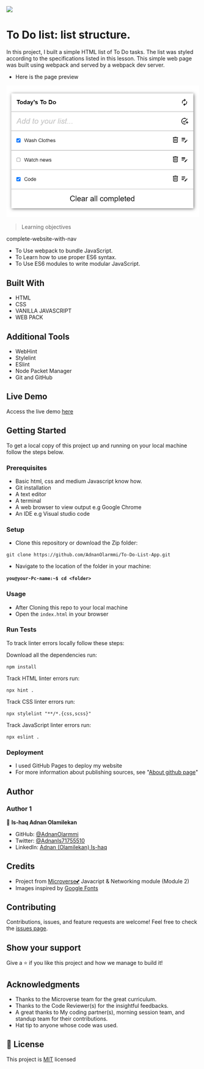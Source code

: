 ![](https://img.shields.io/badge/Microverse-blueviolet)

# To Do list: list structure.
In this project, I built a simple HTML list of To Do tasks. The list was styled according to the specifications listed in this lesson. This simple web page was built using webpack and served by a webpack dev server.

- Here is the page preview

<p>
 <img src="./preview.png" />
</p>

> Learning objectives

complete-website-with-nav
- To Use webpack to bundle JavaScript.
- To Learn how to use proper ES6 syntax.
- To Use ES6 modules to write modular JavaScript.


## Built With

- HTML
- CSS
- VANILLA JAVASCRIPT
- WEB PACK

## Additional Tools

- WebHint
- Stylelint
- ESlint
- Node Packet Manager
- Git and GitHub

## Live Demo
Access the live demo [here](https://adnanolarmmi.github.io/To-Do-List-App/)

## Getting Started

To get a local copy of this project up and running on your local machine follow the steps below.

### Prerequisites

- Basic html, css and medium Javascript know how.
- Git installation
- A text editor
- A terminal
- A web browser to view output e.g Google Chrome
- An IDE e.g Visual studio code

### Setup

- Clone this repository or download the Zip folder:

```
git clone https://github.com/AdnanOlarmmi/To-Do-List-App.git
```

- Navigate to the location of the folder in your machine:

**`you@your-Pc-name:~$ cd <folder>`**

### Usage

- After Cloning this repo to your local machine
- Open the `index.html` in your browser

### Run Tests

To track linter errors locally follow these steps:

Download all the dependencies run:

```
npm install
```

Track HTML linter errors run:

```
npx hint .
```

Track CSS linter errors run:

```
npx stylelint "**/*.{css,scss}"
```

Track JavaScript linter errors run:

```
npx eslint .
```

### Deployment

- I used GitHub Pages to deploy my website
- For more information about publishing sources, see "[About github page](https://docs.github.com/en/pages/getting-started-with-github-pages/about-github-pages#publishing-sources-for-github-pages-sites)"

## Author

### Author 1

👤 **Is-haq Adnan Olamilekan**

- GitHub: [@AdnanOlarmmi](https://github.com/adnanolarmmi)
- Twitter: [@AdnanIs71755510](https://twitter.com/AdnanIs71755510)
- LinkedIn: [Adnan (Olamilekan) Is-haq](https://linkedin.com/in/adnan-is-haq-olamilekan)

## Credits

- Project from [Microverse💕](https://bit.ly/MicroverseTN) Javacript & Networking module (Module 2)
- Images inspired by [Google Fonts](https://fonts.google.com/)

## Contributing

Contributions, issues, and feature requests are welcome!
Feel free to check the [issues page](https://github.com/AdnanOlarmmi/To-Do-List-App/issues).

## Show your support

Give a ⭐️ if you like this project and how we manage to build it!

## Acknowledgments

- Thanks to the Microverse team for the great curriculum.
- Thanks to the Code Reviewer(s) for the insightful feedbacks.
- A great thanks to My coding partner(s), morning session team, and standup team for their contributions.
- Hat tip to anyone whose code was used.

## 📝 License

This project is [MIT](MIT.md) licensed
